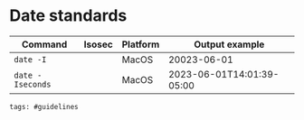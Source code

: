 # Date standards

| Command          | Isosec | Platform | Output example            |
| ---------------- | ------ | -------- | ------------------------- |
| `date -I`        |        | MacOS    | 20023-06-01               |
| `date -Iseconds` |        | MacOS    | 2023-06-01T14:01:39-05:00 |

    tags: #guidelines
